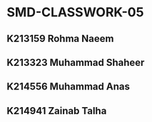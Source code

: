 # SMD-CLASSWORK-05

## K213159 Rohma Naeem
## K213323 Muhammad Shaheer
## K214556 Muhammad Anas
## K214941 Zainab Talha
